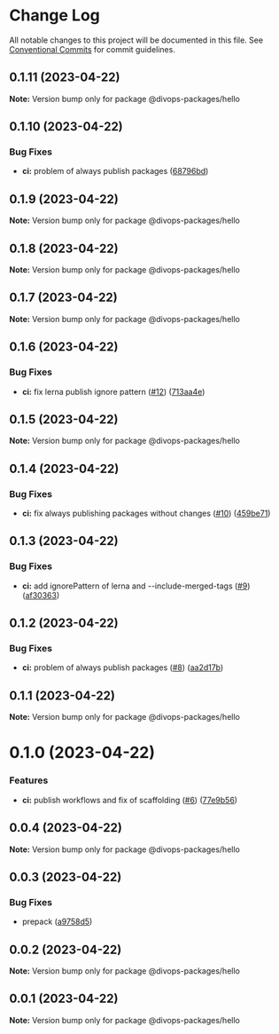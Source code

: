 # Change Log

All notable changes to this project will be documented in this file.
See [Conventional Commits](https://conventionalcommits.org) for commit guidelines.

## 0.1.11 (2023-04-22)

**Note:** Version bump only for package @divops-packages/hello

## 0.1.10 (2023-04-22)

### Bug Fixes

* **ci:** problem of always publish packages ([68796bd](https://github.com/divopsor/divops-packages/commit/68796bd6f71e5a2ba365328c17bc4f2e59ccf593))

## 0.1.9 (2023-04-22)

**Note:** Version bump only for package @divops-packages/hello

## 0.1.8 (2023-04-22)

**Note:** Version bump only for package @divops-packages/hello

## 0.1.7 (2023-04-22)

**Note:** Version bump only for package @divops-packages/hello

## 0.1.6 (2023-04-22)

### Bug Fixes

* **ci:** fix lerna publish ignore pattern ([#12](https://github.com/divopsor/divops-packages/issues/12)) ([713aa4e](https://github.com/divopsor/divops-packages/commit/713aa4efc7da96022772bd132aea16df9e5108cf))

## 0.1.5 (2023-04-22)

**Note:** Version bump only for package @divops-packages/hello

## 0.1.4 (2023-04-22)

### Bug Fixes

* **ci:** fix always publishing packages without changes ([#10](https://github.com/divopsor/divops-packages/issues/10)) ([459be71](https://github.com/divopsor/divops-packages/commit/459be71708691c29127e38dd90703f01b411816f))

## 0.1.3 (2023-04-22)

### Bug Fixes

* **ci:** add ignorePattern of lerna and --include-merged-tags ([#9](https://github.com/divopsor/divops-packages/issues/9)) ([af30363](https://github.com/divopsor/divops-packages/commit/af3036382da0943c13ffd95b61e931602f878ba8))

## 0.1.2 (2023-04-22)

### Bug Fixes

* **ci:** problem of always publish packages ([#8](https://github.com/divopsor/divops-packages/issues/8)) ([aa2d17b](https://github.com/divopsor/divops-packages/commit/aa2d17b56bfa61a6f72cd7da428cb95b20b5a884))

## 0.1.1 (2023-04-22)

**Note:** Version bump only for package @divops-packages/hello

# 0.1.0 (2023-04-22)

### Features

* **ci:** publish workflows and fix of scaffolding ([#6](https://github.com/divopsor/divops-packages/issues/6)) ([77e9b56](https://github.com/divopsor/divops-packages/commit/77e9b56c9b13d58eb0d435413bc2bc3f7cf451f9))

## 0.0.4 (2023-04-22)

**Note:** Version bump only for package @divops-packages/hello

## 0.0.3 (2023-04-22)

### Bug Fixes

* prepack ([a9758d5](https://github.com/divopsor/divops-packages/commit/a9758d56994af2de54ebe20bfdb4aa04e09b9a1b))

## 0.0.2 (2023-04-22)

**Note:** Version bump only for package @divops-packages/hello

## 0.0.1 (2023-04-22)

**Note:** Version bump only for package @divops-packages/hello

